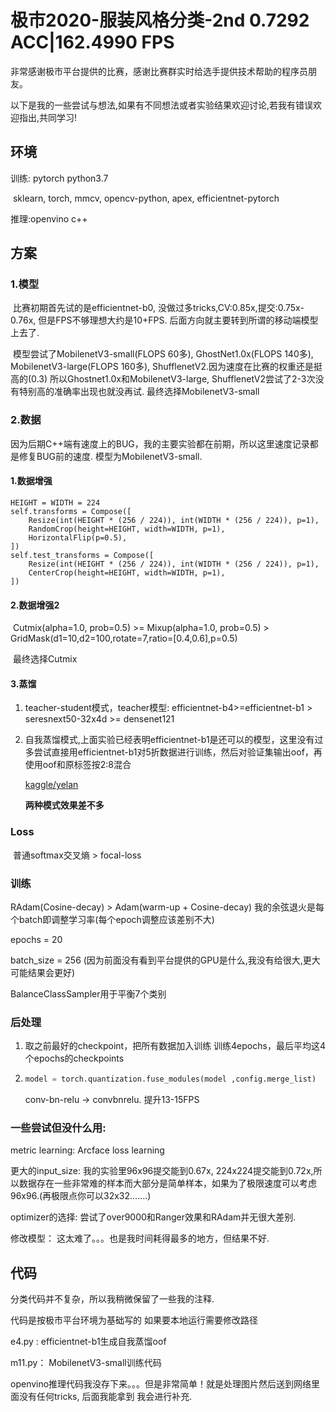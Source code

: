 # 极市2020-服装风格分类-2nd 0.7292 ACC|162.4990 FPS

非常感谢极市平台提供的比赛，感谢比赛群实时给选手提供技术帮助的程序员朋友。

以下是我的一些尝试与想法,如果有不同想法或者实验结果欢迎讨论,若我有错误欢迎指出,共同学习!

## 环境

训练: pytorch python3.7

​	sklearn, torch, mmcv, opencv-python, apex, efficientnet-pytorch

推理:openvino c++

## 方案

### 1.模型

​	比赛初期首先试的是efficientnet-b0, 没做过多tricks,CV:0.85x,提交:0.75x-0.76x, 但是FPS不够理想大约是10+FPS. 后面方向就主要转到所谓的移动端模型上去了.

​	模型尝试了MobilenetV3-small(FLOPS 60多), GhostNet1.0x(FLOPS 140多), MobilenetV3-large(FLOPS 160多), ShufflenetV2.因为速度在比赛的权重还是挺高的(0.3) 所以Ghostnet1.0x和MobilenetV3-large, ShufflenetV2尝试了2-3次没有特别高的准确率出现也就没再试. 最终选择MobilenetV3-small



### 2.数据

​	因为后期C++端有速度上的BUG，我的主要实验都在前期，所以这里速度记录都是修复BUG前的速度. 模型为MobilenetV3-small.

#### 1.数据增强

```
HEIGHT = WIDTH = 224
self.transforms = Compose([
    Resize(int(HEIGHT * (256 / 224)), int(WIDTH * (256 / 224)), p=1),
    RandomCrop(height=HEIGHT, width=WIDTH, p=1),
    HorizontalFlip(p=0.5),
])
self.test_transforms = Compose([
    Resize(int(HEIGHT * (256 / 224)), int(WIDTH * (256 / 224)), p=1),
    CenterCrop(height=HEIGHT, width=WIDTH, p=1),
])
```

#### 2.数据增强2

​	Cutmix(alpha=1.0, prob=0.5) >= Mixup(alpha=1.0, prob=0.5) > GridMask(d1=10,d2=100,rotate=7,ratio=[0.4,0.6],p=0.5)

​	最终选择Cutmix

#### 3.蒸馏

1. teacher-student模式，teacher模型: efficientnet-b4>=efficientnet-b1 > seresnext50-32x4d >= densenet121

2. 自我蒸馏模式,上面实验已经表明efficientnet-b1是还可以的模型，这里没有过多尝试直接用efficientnet-b1对5折数据进行训练，然后对验证集输出oof，再使用oof和原标签按2:8混合

   [kaggle/yelan](https://www.kaggle.com/c/plant-pathology-2020-fgvc7/discussion/154056)

   **两种模式效果差不多**

   

### Loss

​	普通softmax交叉熵 > focal-loss



### 训练

RAdam(Cosine-decay) > Adam(warm-up + Cosine-decay) 我的余弦退火是每个batch即调整学习率(每个epoch调整应该差别不大)

epochs = 20

batch_size = 256 (因为前面没有看到平台提供的GPU是什么,我没有给很大,更大可能结果会更好)

BalanceClassSampler用于平衡7个类别



### 后处理

1. 取之前最好的checkpoint，把所有数据加入训练 训练4epochs，最后平均这4个epochs的checkpoints

2. ```python
   model = torch.quantization.fuse_modules(model ,config.merge_list)
   ```

   conv-bn-relu -> convbnrelu. 提升13-15FPS



### 一些尝试但没什么用:

metric learning: Arcface loss learning

更大的input_size: 我的实验里96x96提交能到0.67x, 224x224提交能到0.72x,所以数据存在一些非常难的样本而大部分是简单样本，如果为了极限速度可以考虑96x96.(再极限点你可以32x32.......)

optimizer的选择: 尝试了over9000和Ranger效果和RAdam并无很大差别.

修改模型： 这太难了。。。也是我时间耗得最多的地方，但结果不好.

## 代码

分类代码并不复杂，所以我稍微保留了一些我的注释.

代码是按极市平台环境为基础写的 如果要本地运行需要修改路径

e4.py :  efficientnet-b1生成自我蒸馏oof

m11.py： MobilenetV3-small训练代码



openvino推理代码我没存下来。。。但是非常简单！就是处理图片然后送到网络里面没有任何tricks, 后面我能拿到 我会进行补充.
